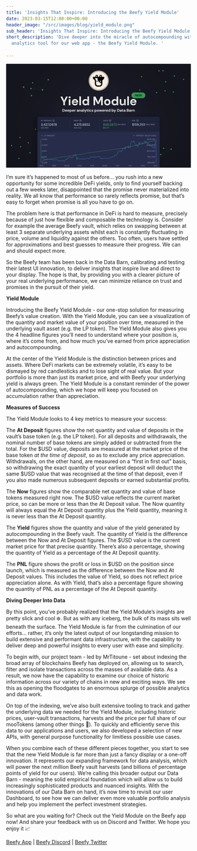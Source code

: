 ```yaml
---
title: 'Insights That Inspire: Introducing the Beefy Yield Module'
date: 2023-03-15T12:00:00+00:00
header_image: "/src/images/blog/yield_module.png"
sub_header: 'Insights That Inspire: Introducing the Beefy Yield Module'
short_description: 'Dive deeper into the miracle of autocompounding with the latest
  analytics tool for our web app - the Beefy Yield Module. '

---
```

![](/src/images/blog/yield_module.png)

I’m sure it’s happened to most of us before… you rush into a new opportunity for some incredible DeFi yields, only to find yourself backing out a few weeks later, disappointed that the promise never materialized into reality. We all know that performance so rarely reflects promise, but that’s easy to forget when promise is all you have to go on.

The problem here is that performance in DeFi is hard to measure, precisely because of just how flexible and composable the technology is. Consider for example the average Beefy vault, which relies on swapping between at least 3 separate underlying assets whilst each is constantly fluctuating in price, volume and liquidity against the others. Too often, users have settled for approximations and best guesses to measure their progress. We can and should expect more.

So the Beefy team has been back in the Data Barn, calibrating and testing their latest UI innovation, to deliver insights that inspire live and direct to your display. The hope is that, by providing you with a clearer picture of your real underlying performance, we can minimize reliance on trust and promises in the pursuit of their yield.

**Yield Module**

Introducing the Beefy Yield Module - our one-stop solution for measuring Beefy’s value creation. With the Yield Module, you can see a visualization of the quantity and market value of your position over time, measured in the underlying vault asset (e.g. the LP token). The Yield Module also gives you the 4 headline figures you’ll need to understand where your position is, where it’s come from, and how much you’ve earned from price appreciation and autocompounding.

At the center of the Yield Module is the distinction between prices and assets. Where DeFi markets can be extremely volatile, it’s easy to be dismayed by red candlesticks and to lose sight of real value. But your portfolio is more than just its market price, and with Beefy your underlying yield is always green. The Yield Module is a constant reminder of the power of autocompounding, which we hope will keep you focused on accumulation rather than appreciation.

**Measures of Success**

The Yield Module looks to 4 key metrics to measure your success:

The **At Deposit** figures show the net quantity and value of deposits in the vault’s base token (e.g. the LP token). For all deposits and withdrawals, the nominal number of base tokens are simply added or subtracted from the total. For the $USD value, deposits are measured at the market price of the base token _at the time of deposit_, so as to exclude any price appreciation. Withdrawals, on the other hand, are measured on a “first in first out” basis, so withdrawing the exact quantity of your earliest deposit will deduct the same $USD value that was recognised at the time of that deposit, even if you also made numerous subsequent deposits or earned substantial profits.

The **Now** figures show the comparable net quantity and value of base tokens measured right now. The $USD value reflects the current market price, so can be more or less than the At Deposit value. The Now quantity will always equal the At Deposit quantity plus the Yield quantity, meaning it is never less than the At Deposit quantity.

The **Yield** figures show the quantity and value of the yield generated by autocompounding in the Beefy vault. The quantity of Yield is the difference between the Now and At Deposit figures. The $USD value is the current market price for that precise quantity. There’s also a percentage, showing the quantity of Yield as a percentage of the At Deposit quantity.

The **PNL** figure shows the profit or loss in $USD on the position since launch, which is measured as the difference between the Now and At Deposit values. This includes the value of Yield, so does not reflect price appreciation alone. As with Yield, that’s also a percentage figure showing the quantity of PNL as a percentage of the At Deposit quantity.

**Diving Deeper Into Data**

By this point, you’ve probably realized that the Yield Module’s insights are pretty slick and cool ❄️. But as with any iceberg, the bulk of its mass sits well beneath the surface. The Yield Module is far from the culmination of our efforts… rather, it’s only the latest output of our longstanding mission to build extensive and performant data infrastructure, with the capability to deliver deep and powerful insights to every user with ease and simplicity.

To begin with, our project team - led by MrTitoune - set about indexing the broad array of blockchains Beefy has deployed on, allowing us to search, filter and isolate transactions across the masses of available data. As a result, we now have the capability to examine our choice of historic information across our variety of chains in new and exciting ways. We see this as opening the floodgates to an enormous splurge of possible analytics and data work.

On top of the indexing, we’ve also built extensive tooling to track and gather the underlying data we needed for the Yield Module, including historic prices, user-vault transactions, harvests and the price per full share of our mooTokens (among other things 👀). To quickly and efficiently serve this data to our applications and users, we also developed a selection of new APIs, with general purpose functionality for limitless possible use cases.

When you combine each of these different pieces together, you start to see that the new Yield Module is far more than just a fancy display or a one-off innovation. It represents our expanding framework for data analysis, which will power the next million Beefy vault harvests (and billions of percentage points of yield for our users). We’re calling this broader output our Data Barn - meaning the solid empirical foundation which will allow us to build increasingly sophisticated products and nuanced insights. With the innovations of our Data Barn on hand, it’s now time to revisit our user Dashboard, to see how we can deliver even more valuable portfolio analysis and help you implement the perfect investment strategies.

So what are you waiting for? Check out the Yield Module on the Beefy app now! And share your feedback with us on Discord and Twitter. We hope you enjoy it 📈

[Beefy App](http://app.beefy.com) | [Beefy Discord](https://discord.gg/yq8wfHd) | [Beefy Twitter](https://twitter.com/beefyfinance)